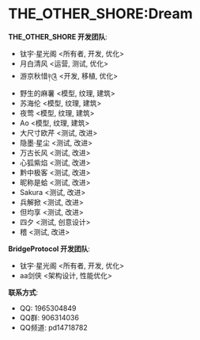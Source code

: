 # THE_OTHER_SHORE:Dream

**THE_OTHER_SHORE 开发团队**:

- 钛宇·星光阁 <所有者, 开发, 优化>
- 月白清风 <运营, 测试, 优化>
- 游京秋惜༈༊ <开发, 移植, 优化>
- 野生的麻薯 <模型, 纹理, 建筑>
- 苏海伦 <模型, 纹理, 建筑>
- 夜莺 <模型, 纹理, 建筑>
- Ao <模型, 纹理, 建筑>
- 大尺寸欧芹 <测试, 改进>
- 隐墨·星尘 <测试, 改进>
- 万古长风 <测试, 改进>
- 心狐紫焰 <测试, 改进>
- 黔中极客 <测试, 改进>
- 昵称是蛤 <测试, 改进>
- Sakura <测试, 改进>
- 兵解掀 <测试, 改进>
- 但均享 <测试, 改进>
- 四夕 <测试, 创意设计>
- 稽 <测试, 改进>

**BridgeProtocol 开发团队**:

- 钛宇·星光阁 <所有者, 开发, 优化>
- aa剑侠 <架构设计, 性能优化>

**联系方式**:

- QQ: 1965304849
- QQ群: 906314036
- QQ频道: pd14718782
